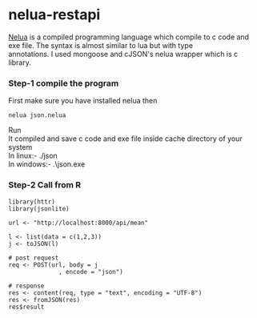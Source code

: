 # nelua-restapi
[Nelua](https://nelua.io/) is a compiled programming language which compile to c code and exe file. The syntax is almost similar to lua but with type<br>
annotations. I used mongoose and cJSON's nelua wrapper which is c library.<br>

### Step-1 compile the program
First make sure you have installed nelua then<br>
```{nelua}
nelua json.nelua
```
Run<br>
It compiled and save c code and exe file inside cache directory of your system<br>
In linux:- ./json<br>
In windows:- .\json.exe<br>

### Step-2 Call from R
```{r}
library(httr)
library(jsonlite)

url <- "http://localhost:8000/api/mean"

l <- list(data = c(1,2,3))
j <- toJSON(l)

# post request
req <- POST(url, body = j
              , encode = "json")

# response
res <- content(req, type = "text", encoding = "UTF-8")
res <- fromJSON(res)
res$result
```
